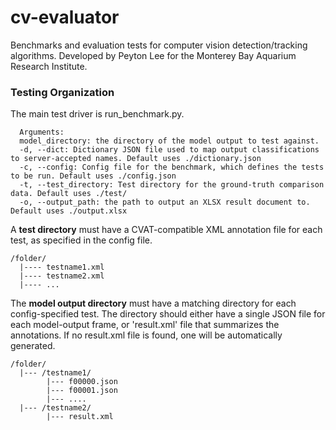 # cv-evaluator
Benchmarks and evaluation tests for computer vision detection/tracking algorithms. Developed by Peyton Lee for the Monterey Bay Aquarium Research Institute.

### Testing Organization
The main test driver is run_benchmark.py.
```
  Arguments:
  model_directory: the directory of the model output to test against.
  -d, --dict: Dictionary JSON file used to map output classifications to server-accepted names. Default uses ./dictionary.json
  -c, --config: Config file for the benchmark, which defines the tests to be run. Default uses ./config.json
  -t, --test_directory: Test directory for the ground-truth comparison data. Default uses ./test/
  -o, --output_path: the path to output an XLSX result document to. Default uses ./output.xlsx
```
  
A **test directory** must have a CVAT-compatible XML annotation file for each test, as specified in the config file.
```
/folder/
  |---- testname1.xml
  |---- testname2.xml
  |---- ...
```
  
The **model output directory** must have a matching directory for each config-specified test. The directory should either have a single JSON file for each model-output frame, or 'result.xml' file that summarizes the annotations. If no result.xml file is found, one will be automatically generated.
```
/folder/
  |--- /testname1/
        |--- f00000.json
        |--- f00001.json
        |--- ....
  |--- /testname2/
        |--- result.xml
```

